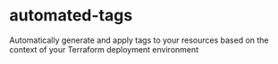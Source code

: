 # automated-tags
Automatically generate and apply tags to your resources based on the context of your Terraform deployment environment

